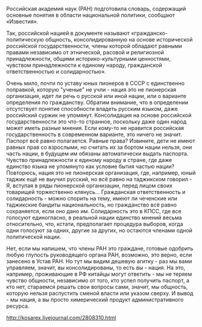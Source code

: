 Российская академия наук (РАН) подготовила словарь, содержащий основные понятия в области национальной политики, сообщают «Известия».

Так, российской нацией в документе называют «гражданско-политическую общность, консолидированную на основе исторической российской государственности, члены которой обладают равными правами независимо от этнической, расовой и религиозной принадлежности, общими историко-культурными ценностями, чувством принадлежности к единому народу, гражданской ответственностью и солидарностью».

Очень мило, почти по уставу юных пионеров в СССР с единственно поправкой, которую "ученые" не учли - нация это не пионерская организация, идет ли речь о русской или иной нации, или о варианте определения по гражданству. Обратим внимание, что в определении отсутствует понятие способности владеть русским языком, даже российский суржик не упомянут. Консолидация на основе российской государственности это что-то странное, поскольку даже один народ может иметь разные мнения. Если кому-то не нравится российская государственность в современном варианте, это ничего не значит. Паспорт всё равно полагается. Равные права? Извините, дети не имеют равных прав со взрослыми, но считать их за бортом нации нельзя, они часть нации, в будущем им обязаны автоматически выдать паспорта. Чувство принадлежности к единому народу в стране, где даже единство языка не упомянуто как условие бытия частью нации? Повторюсь, нация это не пионерская организация, где, например, юный таджик ещё не выучил русский, но всё равно на таджикском говорил - Я, вступая в ряды пионерской организации, перед лицом своих товарищей торжественно клянусь... Гражданская ответственность и солидарность - можно спорить на тему, имеют ли чеченские или таджикские бандиты национальность, но гражданство всё равно сохраняется, если оно дано им. Солидарность это в КПСС, где все голосуют единогласно, в реальной нации единство мнений весьма относительно, что, кстати, предполагает процедура выборов, когда одни голосуют за одних, другие за других, но остаются членами одной политической нации. 

Нет, если мы напишем, что члены РАН это граждане, готовые одобрить любую глупость руководящего органа РАН, возможно, это верно, если занесено в Устав РАН. Но тут мы видим дешевую агитку - раз мы вами управляем, значит, вы консолидированы, то есть вы - нация. На это, например, проживающие в РФ китайцы могут ответить - мы не теряем чувство общности, независимо от того, кто успел получить паспорт, а кто нет, стараемся решать свои вопросы сами, значит, мы общность, которую нельзя распустить сменой власти или указом сверху. И вывод - мы нация, а вы просто химерический продукт административного ресурса.

http://kosarex.livejournal.com/2808310.html
